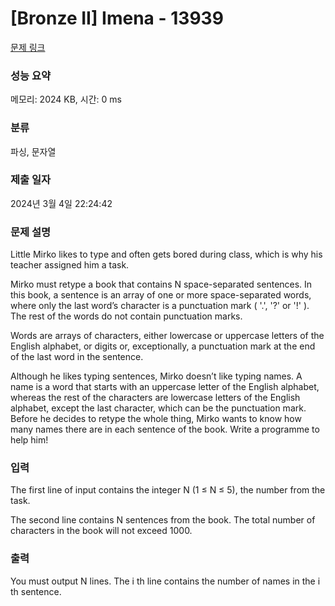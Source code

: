 # [Bronze II] Imena - 13939 

[문제 링크](https://www.acmicpc.net/problem/13939) 

### 성능 요약

메모리: 2024 KB, 시간: 0 ms

### 분류

파싱, 문자열

### 제출 일자

2024년 3월 4일 22:24:42

### 문제 설명

<p>Little Mirko likes to type and often gets bored during class, which is why his teacher assigned him a task.</p>

<p>Mirko must retype a book​ that contains N space-separated sentences. In this book, a sentence​ is an array of one or more space-separated words, where only the last word’s character is a punctuation mark ( '.', '?' or '!' ). The rest of the words do not contain punctuation marks.</p>

<p>Words are arrays of characters​, either lowercase or uppercase letters of the English alphabet, or digits or, exceptionally, a punctuation mark at the end of the last word in the sentence.</p>

<p>Although he likes typing sentences, Mirko doesn’t like typing names. A name​ is a word that starts with an uppercase letter of the English alphabet, whereas the rest of the characters are lowercase letters of the English alphabet, except the last character, which can be the punctuation mark. Before he decides to retype the whole thing, Mirko wants to know how many names there are in each sentence of the book​. Write a programme to help him! </p>

### 입력 

 <p>The first line of input contains the integer N (1 ≤ N ≤ 5), the number from the task.</p>

<p>The second line contains N sentences from the book. The total number of characters in the book will not exceed 1000. </p>

### 출력 

 <p>You must output N lines. The i th line contains the number of names in the i th sentence. </p>

